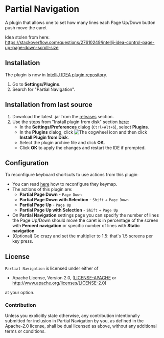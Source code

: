# Partial Navigation

A plugin that allows one to set how many lines each Page Up/Down button push move the caret

Idea stolen from here: https://stackoverflow.com/questions/27610249/intellij-idea-control-page-up-page-down-scroll-size

## Installation
The plugin is now in [IntelliJ IDEA plugin repository](https://plugins.jetbrains.com/plugin/11952-partial-navigation/).

1. Go to **Settings/Plugins**.
2. Search for "Partial Navigation".
 
## Installation from last source
 1.  Download the latest .jar from the [releases](https://github.com/andreycizov/idea-partialnav/releases) section.
 2.  Use the steps from "Install plugin from disk" section [here](https://www.jetbrains.com/help/idea/managing-plugins.html):
      -  In the **Settings/Preferences** dialog (`Ctrl+Alt+S`), select **Plugins**.
      -  In the **Plugins** dialog, click ![The cogwheel](https://www.jetbrains.com/help/img/idea/2018.3/artwork.studio.icons.logcat.toolbar.settings@2x.png) icon and then click **Install Plugin from Disk**.
      -  Select the plugin archive file and click **OK**.
      -  Click **OK** to apply the changes and restart the IDE if prompted.

## Configuration
To reconfigure keyboard shortcuts to use actions from this plugin: 
   -  You can read [here](https://www.jetbrains.com/help/idea/configuring-keyboard-and-mouse-shortcuts.html) how to reconfigure they keymap.
   -  The actions of this plugin are:
       - **Partial Page Down** - `Page Down`
       - **Partial Page Down with Selection** - `Shift` + `Page Down`
       - **Partial Page Up** - `Page Up`
       - **Partial Page Up with Selection** - `Shift` + `Page Up`
   -  On **Partial Navigation** settings page you can specify the number of lines the Page Up/Down should move the caret
   is in percentage of the screen with **Percent navigation** or specific number of lines with **Static navigation** 
   -  (Optional) Go crazy and set the multiplier to 1.5: that's 1.5 screens per key press.


## License

`Partial Navigation` is licensed under either of

 * Apache License, Version 2.0, ([LICENSE-APACHE](LICENSE-APACHE) or
   http://www.apache.org/licenses/LICENSE-2.0)

at your option.

### Contribution

Unless you explicitly state otherwise, any contribution intentionally submitted
for inclusion in Partial Navigation by you, as defined in the Apache-2.0 license, shall be
dual licensed as above, without any additional terms or conditions.
